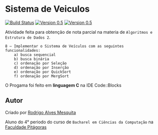 Sistema de Veiculos
===========
[![Build Status](https://img.shields.io/travis/joyent/node/v0.6.svg)](http://github.com/Rodrigo54/sistema_de_veiculos)
[![Version 0.5](https://img.shields.io/badge/version-0.5-blue.svg)](http://github.com/Rodrigo54/sistema_de_veiculos)
[![Version 0.5](https://img.shields.io/badge/requirements-Code%3A%3ABlocks-orange.svg)](http://www.codeblocks.org/downloads)

Atividade feita para obtenção de nota parcial na materia de `Algoritmos e Estrutura de Dados 2`.

````````
8 – Implementar o Sistema de Veículos com as seguintes funcionalidades:
    a) busca sequencial
    b) busca binária
    c) ordenação por Seleção
    d) ordenação por Inserção
    e) ordenação por QuickSort
    f) ordenação por MergSort
````````
O Progama foi feito em **linguagem C** na IDE Code::Blocks

## Autor

Criado por [Rodrigo Alves Mesquita](https://www.linkedin.com/pub/rodrigo-mesquita/90/572/40a)

Aluno do 4° periodo do curso de `Bacharel em Ciências da Computação` na [Faculdade Pitágoras](http://www.faculdadepitagoras.com.br/)
